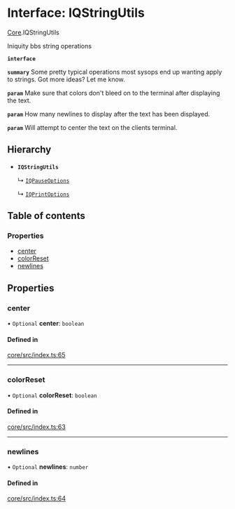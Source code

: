 # Interface: IQStringUtils

[Core](../modules/Core.md).IQStringUtils

Iniquity bbs string operations

**`interface`**

**`summary`** Some pretty typical operations most sysops end up wanting apply to strings. Got more ideas? Let me know.

**`param`** Make sure that colors don't bleed on to the terminal after displaying the text.

**`param`** How many newlines to display after the text has been displayed.

**`param`** Will attempt to center the text on the clients terminal.

## Hierarchy

- **`IQStringUtils`**

  ↳ [`IQPauseOptions`](Core.IQPauseOptions.md)

  ↳ [`IQPrintOptions`](Core.IQPrintOptions.md)

## Table of contents

### Properties

- [center](Core.IQStringUtils.md#center)
- [colorReset](Core.IQStringUtils.md#colorreset)
- [newlines](Core.IQStringUtils.md#newlines)

## Properties

### center

• `Optional` **center**: `boolean`

#### Defined in

[core/src/index.ts:65](https://github.com/iniquitybbs/iniquity/blob/a881ad9/packages/core/src/index.ts#L65)

___

### colorReset

• `Optional` **colorReset**: `boolean`

#### Defined in

[core/src/index.ts:63](https://github.com/iniquitybbs/iniquity/blob/a881ad9/packages/core/src/index.ts#L63)

___

### newlines

• `Optional` **newlines**: `number`

#### Defined in

[core/src/index.ts:64](https://github.com/iniquitybbs/iniquity/blob/a881ad9/packages/core/src/index.ts#L64)
